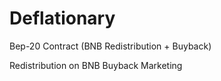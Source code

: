 # Deflationary
Bep-20 Contract (BNB Redistribution + Buyback)

Redistribution on BNB
Buyback 
Marketing 
